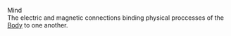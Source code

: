 Mind  
  The electric and magnetic connections binding physical proccesses of the [Body](https://github.com/Az-Net/Az-Net/blob/main/Definitions/Body.md) to one another.
